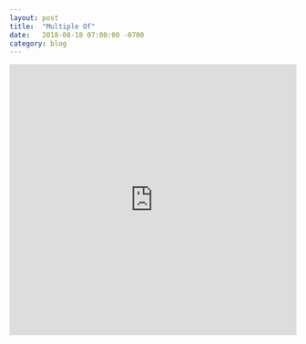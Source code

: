 ```yaml
---
layout: post
title:  "Multiple Of"
date:   2018-08-18 07:00:00 -0700
category: blog
---
```


<iframe width="100%" height="475" src="https://dotnetfiddle.net/Widget/2XtcdT" frameborder="0"></iframe>